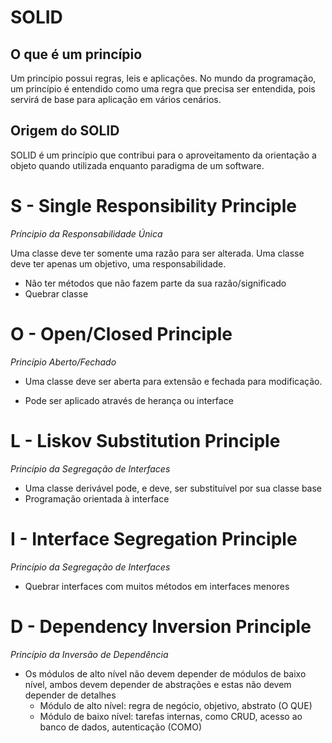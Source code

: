 # SOLID

## O que é um princípio

Um princípio possui regras, leis e aplicações. No mundo da programação, um princípio é entendido como uma regra que precisa ser entendida, pois servirá de base para aplicação em vários cenários.

## Origem do SOLID

SOLID é um princípio que contribui para o aproveitamento da orientação a objeto quando utilizada enquanto paradigma de um software.

# S - Single Responsibility Principle
_Príncipio da Responsabilidade Única_

Uma classe deve ter somente uma razão para ser alterada.
Uma classe deve ter apenas um objetivo, uma responsabilidade.

- Não ter métodos que não fazem parte da sua razão/significado
- Quebrar classe

# O - Open/Closed Principle
_Princípio Aberto/Fechado_

- Uma classe deve ser aberta para extensão e fechada para modificação.

- Pode ser aplicado através de herança ou interface

# L - Liskov Substitution Principle 
_Princípio da Segregação de Interfaces_

- Uma classe derivável pode, e deve, ser substituível por sua classe base
- Programação orientada à interface

# I - Interface Segregation Principle 
_Princípio da Segregação de Interfaces_

- Quebrar interfaces com muitos métodos em interfaces menores

# D - Dependency Inversion Principle
_Princípio da Inversão de Dependência_

- Os módulos de alto nível não devem depender de módulos de baixo nível, ambos devem depender de abstrações e estas não devem depender de detalhes
    - Módulo de alto nível: regra de negócio, objetivo, abstrato (O QUE)
    - Módulo de baixo nível: tarefas internas, como CRUD, acesso ao banco de dados, autenticação (COMO)
